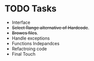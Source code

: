 # TODO Tasks
* Interface
* ~~Select Range alternative of Hardcode~~.
* ~~Browes files~~.
* Handle exceptions
* Functions Indepandces
* Refactroing code
* Final Touch
